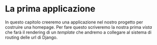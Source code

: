 # La prima applicazione

In questo capitolo creeremo una applicazione nel nostro progetto per costruire una homepage. Per fare
questo scriveremo la nostra prima *vista* che farà il rendering di un *template* che andremo a
collegare al sistema di routing delle url di Django.
